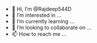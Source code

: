 - 👋 Hi, I’m @Rajdeep544D
- 👀 I’m interested in ...
- 🌱 I’m currently learning ...
- 💞️ I’m looking to collaborate on ...
- 📫 How to reach me ...

<!---
Rajdeep544D/Rajdeep544D is a ✨ special ✨ repository because its `README.md` (this file) appears on your GitHub profile.
You can click the Preview link to take a look at your changes.
--->
